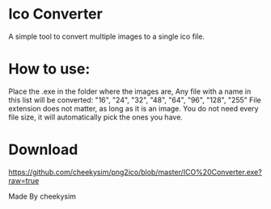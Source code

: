 # Ico Converter

A simple tool to convert multiple images to a single ico file.

# How to use:
Place the .exe in the folder where the images are,
Any file with a name in this list will be converted: "16", "24", "32", "48", "64", "96", "128", "255"
File extension does not matter, as long as it is an image.
You do not need every file size, it will automatically pick the ones you have.

# Download

https://github.com/cheekysim/png2ico/blob/master/ICO%20Converter.exe?raw=true


Made By cheekysim